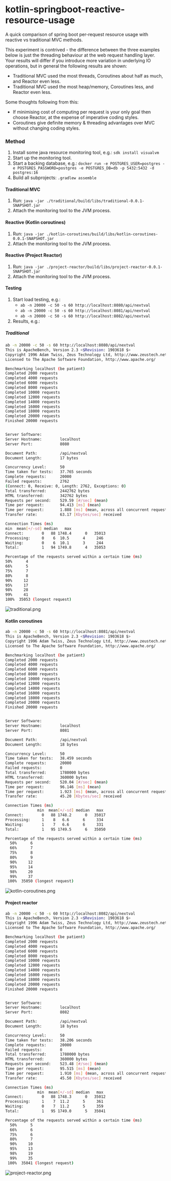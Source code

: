 # kotlin-springboot-reactive-resource-usage

A quick comparison of spring boot per-request resource usage with reactive vs traditional MVC methods.

This experiment is contrived - the difference between the three examples below is just the
threading behaviour at the web request handling layer. Your results will differ if you introduce
more variation in underlying IO operations, but in general the following results are shown:

- Traditional MVC used the most threads, Coroutines about half as much, and Reactor even less.
- Traditional MVC used the most heap/memory, Coroutines less, and Reactor even less.

Some thoughts following from this:

- If minimising cost of computing per request is your only goal then choose Reactor, at the expense of imperative coding styles.
- Coroutines give definite memory & threading advantages over MVC without changing coding styles.

### Method

1. Install some java resource monitoring tool, e.g.: `sdk install visualvm`
2. Start up the monitoring tool.
3. Start a backing database, e.g.: `docker run -e POSTGRES_USER=postgres -e POSTGRES_PASSWORD=postgres -e POSTGRES_DB=db -p 5432:5432 -d postgres:16`
4. Build all subprojects: `.gradlew assemble`

#### Traditional MVC

1. Run: `java -jar ./traditional/build/libs/traditional-0.0.1-SNAPSHOT.jar`
2. Attach the monitoring tool to the JVM process.

#### Reactive (Kotlin coroutines)

1. Run: `java -jar ./kotlin-coroutines/build/libs/kotlin-coroutines-0.0.1-SNAPSHOT.jar`
2. Attach the monitoring tool to the JVM process.

#### Reactive (Project Reactor)

1. Run: `java -jar ./project-reactor/build/libs/project-reactor-0.0.1-SNAPSHOT.jar`
2. Attach the monitoring tool to the JVM process.

#### Testing

1. Start load testing, e.g.: 
   - `ab -n 20000 -c 50 -s 60 http://localhost:8080/api/nextval`
   - `ab -n 20000 -c 50 -s 60 http://localhost:8081/api/nextval`
   - `ab -n 20000 -c 50 -s 60 http://localhost:8082/api/nextval`
2. Results, e.g.:


##### Traditional

```bash
ab -n 20000 -c 50 -s 60 http://localhost:8080/api/nextval
This is ApacheBench, Version 2.3 <$Revision: 1903618 $>
Copyright 1996 Adam Twiss, Zeus Technology Ltd, http://www.zeustech.net/
Licensed to The Apache Software Foundation, http://www.apache.org/

Benchmarking localhost (be patient)
Completed 2000 requests
Completed 4000 requests
Completed 6000 requests
Completed 8000 requests
Completed 10000 requests
Completed 12000 requests
Completed 14000 requests
Completed 16000 requests
Completed 18000 requests
Completed 20000 requests
Finished 20000 requests


Server Software:        
Server Hostname:        localhost
Server Port:            8080

Document Path:          /api/nextval
Document Length:        17 bytes

Concurrency Level:      50
Time taken for tests:   37.765 seconds
Complete requests:      20000
Failed requests:        2762
(Connect: 0, Receive: 0, Length: 2762, Exceptions: 0)
Total transferred:      2442762 bytes
HTML transferred:       342762 bytes
Requests per second:    529.59 [#/sec] (mean)
Time per request:       94.413 [ms] (mean)
Time per request:       1.888 [ms] (mean, across all concurrent requests)
Transfer rate:          63.17 [Kbytes/sec] received

Connection Times (ms)
min  mean[+/-sd] median   max
Connect:        0   88 1748.4      0   35013
Processing:     0    6  10.5      4     246
Waiting:        0    6  10.1      3     244
Total:          1   94 1749.8      4   35053

Percentage of the requests served within a certain time (ms)
50%      4
66%      5
75%      7
80%      8
90%     12
95%     17
98%     28
99%     41
100%  35053 (longest request)
```
![traditional.png](traditional.png)

#### Kotlin coroutines

```bash
ab -n 20000 -c 50 -s 60 http://localhost:8081/api/nextval
This is ApacheBench, Version 2.3 <$Revision: 1903618 $>
Copyright 1996 Adam Twiss, Zeus Technology Ltd, http://www.zeustech.net/
Licensed to The Apache Software Foundation, http://www.apache.org/

Benchmarking localhost (be patient)
Completed 2000 requests
Completed 4000 requests
Completed 6000 requests
Completed 8000 requests
Completed 10000 requests
Completed 12000 requests
Completed 14000 requests
Completed 16000 requests
Completed 18000 requests
Completed 20000 requests
Finished 20000 requests


Server Software:        
Server Hostname:        localhost
Server Port:            8081

Document Path:          /api/nextval
Document Length:        18 bytes

Concurrency Level:      50
Time taken for tests:   38.459 seconds
Complete requests:      20000
Failed requests:        0
Total transferred:      1780000 bytes
HTML transferred:       360000 bytes
Requests per second:    520.04 [#/sec] (mean)
Time per request:       96.146 [ms] (mean)
Time per request:       1.923 [ms] (mean, across all concurrent requests)
Transfer rate:          45.20 [Kbytes/sec] received

Connection Times (ms)
              min  mean[+/-sd] median   max
Connect:        0   88 1748.2      0   35017
Processing:     1    8   6.6      6     334
Waiting:        1    7   6.6      6     331
Total:          1   95 1749.5      6   35050

Percentage of the requests served within a certain time (ms)
  50%      6
  66%      7
  75%      8
  80%      9
  90%     12
  95%     14
  98%     20
  99%     37
 100%  35050 (longest request)
```

![kotlin-coroutines.png](kotlin-coroutines.png)

#### Project reactor

```bash
ab -n 20000 -c 50 -s 60 http://localhost:8082/api/nextval
This is ApacheBench, Version 2.3 <$Revision: 1903618 $>
Copyright 1996 Adam Twiss, Zeus Technology Ltd, http://www.zeustech.net/
Licensed to The Apache Software Foundation, http://www.apache.org/

Benchmarking localhost (be patient)
Completed 2000 requests
Completed 4000 requests
Completed 6000 requests
Completed 8000 requests
Completed 10000 requests
Completed 12000 requests
Completed 14000 requests
Completed 16000 requests
Completed 18000 requests
Completed 20000 requests
Finished 20000 requests


Server Software:        
Server Hostname:        localhost
Server Port:            8082

Document Path:          /api/nextval
Document Length:        18 bytes

Concurrency Level:      50
Time taken for tests:   38.206 seconds
Complete requests:      20000
Failed requests:        0
Total transferred:      1780000 bytes
HTML transferred:       360000 bytes
Requests per second:    523.48 [#/sec] (mean)
Time per request:       95.515 [ms] (mean)
Time per request:       1.910 [ms] (mean, across all concurrent requests)
Transfer rate:          45.50 [Kbytes/sec] received

Connection Times (ms)
              min  mean[+/-sd] median   max
Connect:        0   88 1748.3      0   35012
Processing:     1    7  11.2      5     361
Waiting:        0    7  11.2      5     359
Total:          1   95 1749.0      5   35041

Percentage of the requests served within a certain time (ms)
  50%      5
  66%      6
  75%      6
  80%      7
  90%     10
  95%     13
  98%     19
  99%     35
 100%  35041 (longest request)
```

![project-reactor.png](project-reactor.png)
